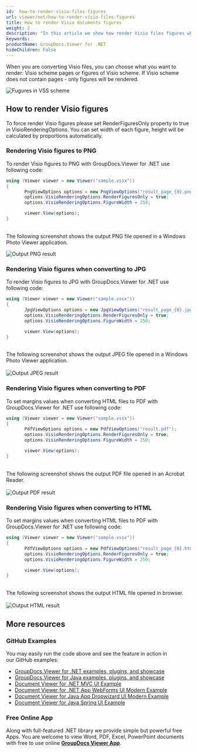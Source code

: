 ```yaml
---
id:  how-to-render-visio-files-figures
url: viewer/net/how-to-render-visio-files-figures
title: How to render Visio documents figures
weight: 2
description: "In this article we show how render Visio files figures while converting and viewing Visio files with GroupDocs.Viewer within your .NET applications."
keywords: 
productName: GroupDocs.Viewer for .NET
hideChildren: False
---
```

When you are converting Visio files, you can choose what you want to render: Visio scheme pages or figures of Visio scheme.
If Visio scheme does not contain pages - only figures will be rendered.

![Fugures in VSS scheme](viewer/net/images/how-to-render-visio-files-figures/figures-in-visio.jpg)

## How to render Visio figures

To force render Visio figures please set RenderFiguresOnly property to true in VisioRenderingOptions.
You can set width of each figure, height will be calculated by proportions automatically.

### Rendering Visio figures to PNG

To render Visio figures to PNG with GroupDocs.Viewer for .NET use following code:

```csharp
using (Viewer viewer = new Viewer("sample.vssx"))
{
       PngViewOptions options = new PngViewOptions("result_page_{0}.png");
       options.VisioRenderingOptions.RenderFiguresOnly = true;
       options.VisioRenderingOptions.FigureWidth = 250;

       viewer.View(options);
}
```

\
The following screenshot shows the output PNG file opened in a Windows Photo Viewer application.

![Output PNG result](viewer/net/images/how-to-render-visio-files-figures/png-result.jpg)

### Rendering Visio figures when converting to JPG

To render Visio figures to JPG with GroupDocs.Viewer for .NET use following code:

```csharp
using (Viewer viewer = new Viewer("sample.vssx"))
{
       JpgViewOptions options = new JpgViewOptions("result_page_{0}.jpg");
       options.VisioRenderingOptions.RenderFiguresOnly = true;
       options.VisioRenderingOptions.FigureWidth = 250;

       viewer.View(options);
}
```

\
The following screenshot shows the output JPEG file opened in a Windows Photo Viewer application.\
\
![Output JPEG result](viewer/net/images/how-to-render-visio-files-figures/jpg-result.jpg)

### Rendering Visio figures when converting to PDF

To set margins values when converting HTML files to PDF with GroupDocs.Viewer for .NET use following code:

```csharp
using (Viewer viewer = new Viewer("sample.vssx"))
{
       PdfViewOptions options = new PdfViewOptions("result.pdf");
       options.VisioRenderingOptions.RenderFiguresOnly = true;
       options.VisioRenderingOptions.FigureWidth = 250;

       viewer.View(options);
}
```

\
The following screenshot shows the output PDF file opened in an Acrobat Reader.\
\
![Output PDF result](viewer/net/images/how-to-render-visio-files-figures/pdf-result.jpg)

### Rendering Visio figures when converting to HTML

To set margins values when converting HTML files to PDF with GroupDocs.Viewer for .NET use following code:

```csharp
using (Viewer viewer = new Viewer("sample.vssx"))
{
       PdfViewOptions options = new PdfViewOptions("result_page_{0}.html");
       options.VisioRenderingOptions.RenderFiguresOnly = true;
       options.VisioRenderingOptions.FigureWidth = 250;

       viewer.View(options);
}
```

\
The following screenshot shows the output HTML file opened in browser.\
\
![Output HTML result](viewer/net/images/how-to-render-visio-files-figures/html-result.jpg)

## More resources

### GitHub Examples

You may easily run the code above and see the feature in action in our GitHub examples:

* [GroupDocs.Viewer for .NET examples, plugins, and showcase](https://github.com/groupdocs-viewer/GroupDocs.Viewer-for-.NET)
* [GroupDocs.Viewer for Java examples, plugins, and showcase](https://github.com/groupdocs-viewer/GroupDocs.Viewer-for-Java)
* [Document Viewer for .NET MVC UI Example](https://github.com/groupdocs-viewer/GroupDocs.Viewer-for-.NET-MVC)
* [Document Viewer for .NET App WebForms UI Modern Example](https://github.com/groupdocs-viewer/GroupDocs.Viewer-for-.NET-WebForms)
* [Document Viewer for Java App Dropwizard UI Modern Example](https://github.com/groupdocs-viewer/GroupDocs.Viewer-for-Java-Dropwizard)
* [Document Viewer for Java Spring UI Example](https://github.com/groupdocs-viewer/GroupDocs.Viewer-for-Java-Spring)

### Free Online App

Along with full-featured .NET library we provide simple but powerful free Apps.
You are welcome to view Word, PDF, Excel, PowerPoint documents with free to use online **[GroupDocs Viewer App](https://products.groupdocs.app/viewer)**.
